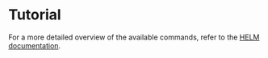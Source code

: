# Tutorial

For a more detailed overview of the available commands, refer to the 
[HELM documentation](https://crfm-helm.readthedocs.io/en/latest/tutorial/).
